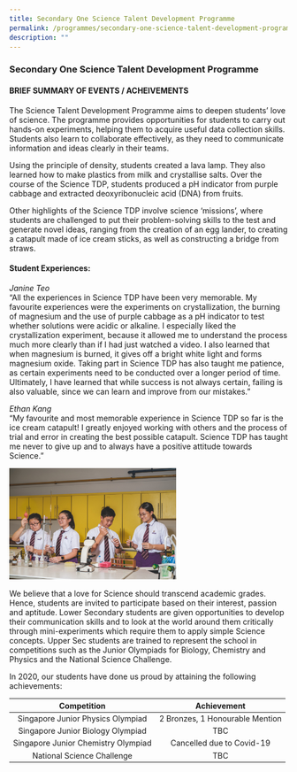 ```yaml
---
title: Secondary One Science Talent Development Programme
permalink: /programmes/secondary-one-science-talent-development-programme/
description: ""
---
```

### Secondary One Science Talent Development Programme

#### BRIEF SUMMARY OF EVENTS / ACHEIVEMENTS  

The Science Talent Development Programme aims to deepen students’ love of science. The programme provides opportunities for students to carry out hands-on experiments, helping them to acquire useful data collection skills. Students also learn to collaborate effectively, as they need to communicate information and ideas clearly in their teams.

  

Using the principle of density, students created a lava lamp. They also learned how to make plastics from milk and crystallise salts. Over the course of the Science TDP, students produced a pH indicator from purple cabbage and extracted deoxyribonucleic acid (DNA) from fruits. 

  

Other highlights of the Science TDP involve science ‘missions’, where students are challenged to put their problem-solving skills to the test and generate novel ideas, ranging from the creation of an egg lander, to creating a catapult made of ice cream sticks, as well as constructing a bridge from straws. 

#### Student Experiences:

 _Janine Teo_<br>
“All the experiences in Science TDP have been very memorable. My favourite experiences were the experiments on crystallization, the burning of magnesium and the use of purple cabbage as a pH indicator to test whether solutions were acidic or alkaline. I especially liked the crystallization experiment, because it allowed me to understand the process much more clearly than if I had just watched a video. I also learned that when magnesium is burned, it gives off a bright white light and forms magnesium oxide. Taking part in Science TDP has also taught me patience, as certain experiments need to be conducted over a longer period of time. Ultimately, I have learned that while success is not always certain, failing is also valuable, since we can learn and improve from our mistakes.”  

  

_Ethan Kang_<br>
“My favourite and most memorable experience in Science TDP so far is the ice cream catapult! I greatly enjoyed working with others and the process of trial and error in creating the best possible catapult. Science TDP has taught me never to give up and to always have a positive attitude towards Science.”

<img src="/images/cce8.png" style="width:60%">

We believe that a love for Science should transcend academic grades. Hence, students are invited to participate based on their interest, passion and aptitude. Lower Secondary students are given opportunities to develop their communication skills and to look at the world around them critically through mini-experiments which require them to apply simple Science concepts. Upper Sec students are trained to represent the school in competitions such as the Junior Olympiads for Biology, Chemistry and Physics and the National Science Challenge.  

  

In 2020, our students have done us proud by attaining the following achievements:

| Competition 	| Achievement 	|
|:---:	|:---:	|
| Singapore Junior Physics Olympiad 	| 2 Bronzes, 1 Honourable Mention 	|
| Singapore Junior Biology Olympiad 	| TBC 	|
|  Singapore Junior Chemistry Olympiad 	|  Cancelled due to Covid-19 	|
|  National Science Challenge 	|  TBC 	|